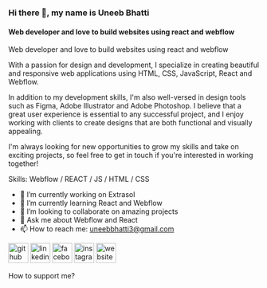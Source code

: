 ### Hi there 👋, my name is Uneeb Bhatti
#### Web developer and  love to build websites using react and webflow
Web developer and  love to build websites using react and webflow

With a passion for design and development, I specialize in creating beautiful and responsive web applications using HTML, CSS, JavaScript, React and Webflow.

In addition to my development skills, I'm also well-versed in design tools such as Figma, Adobe Illustrator and Adobe Photoshop. I believe that a great user experience is essential to any successful project, and I enjoy working with clients to create designs that are both functional and visually appealing.

I'm always looking for new opportunities to grow my skills and take on exciting projects, so feel free to get in touch if you're interested in working together!

Skills: Webflow / REACT / JS / HTML / CSS

- 🔭 I’m currently working on Extrasol 
- 🌱 I’m currently learning React and Webflow 
- 👯 I’m looking to collaborate on amazing projects 
- 💬 Ask me about Webflow and React 
- 📫 How to reach me: uneebbhatti3@gmail.com 


[<img src='https://cdn.jsdelivr.net/npm/simple-icons@3.0.1/icons/github.svg' alt='github' height='40'>](https://github.com/UneebBhatti)  [<img src='https://cdn.jsdelivr.net/npm/simple-icons@3.0.1/icons/linkedin.svg' alt='linkedin' height='40'>](https://www.linkedin.com/in/https://www.linkedin.com/in/uneeb-bhatti-4194b4224//)  [<img src='https://cdn.jsdelivr.net/npm/simple-icons@3.0.1/icons/facebook.svg' alt='facebook' height='40'>](https://www.facebook.com/https://www.facebook.com/profile.php?id=100010313268131)  [<img src='https://cdn.jsdelivr.net/npm/simple-icons@3.0.1/icons/instagram.svg' alt='instagram' height='40'>](https://www.instagram.com/https://www.instagram.com/_uneeb_15//)  [<img src='https://cdn.jsdelivr.net/npm/simple-icons@3.0.1/icons/icloud.svg' alt='website' height='40'>](https://uneebbhatti.netlify.app/)  

How to support me?
<script type="text/javascript" src="https://cdnjs.buymeacoffee.com/1.0.0/button.prod.min.js" data-name="bmc-button" data-slug="uneebbhatti" data-color="#FFDD00" data-emoji=""  data-font="Cookie" data-text="Buy me a coffee" data-outline-color="#000000" data-font-color="#000000" data-coffee-color="#ffffff" ></script>
